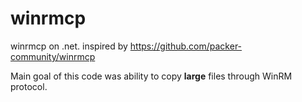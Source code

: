 # winrmcp
winrmcp on .net. inspired by https://github.com/packer-community/winrmcp

Main goal of this code was ability to copy **large** files through WinRM protocol.
